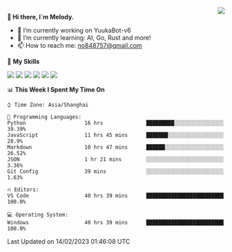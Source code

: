 <a href="#">
  <img align="right" src="https://github-readme-stats.vercel.app/api?username=melodyyuuka&count_private=true&show_icons=true" />
</a>

**👋 Hi there, I`m Melody.**

- 🔭 I’m currently working on YuukaBot-v6
- 🌱 I’m currently learning: AI, Go, Rust and more!
- 📫 How to reach me: no848757@gmail.com

🌟 **My Skills** 

![](https://img.shields.io/badge/-Python-3e74a2?style=flat-square&logo=Python&logoColor=fff)
![](https://img.shields.io/badge/-Java-007396?style=flat-square&logo=OpenJDK&logoColor=fff)
![](https://img.shields.io/badge/-Node.js-339933?style=flat-square&logo=Node.js&logoColor=fff)
![](https://img.shields.io/badge/-Git-f05032?style=flat-square&logo=git&logoColor=fff)
![](https://img.shields.io/badge/-PostgreSQL-4169e1?style=flat-square&logo=PostgreSQL&logoColor=fff)
![](https://img.shields.io/badge/-VSCode-007acc?style=flat-square&logo=Visual-Studio-Code&logoColor=fff)


<!--START_SECTION:waka-->
📊 **This Week I Spent My Time On** 

```text
⌚︎ Time Zone: Asia/Shanghai

💬 Programming Languages: 
Python                   16 hrs              █████████░░░░░░░░░░░░░░░░   39.39% 
JavaScript               11 hrs 45 mins      ███████░░░░░░░░░░░░░░░░░░   28.9% 
Markdown                 10 hrs 47 mins      ██████░░░░░░░░░░░░░░░░░░░   26.52% 
JSON                     1 hr 21 mins        ░░░░░░░░░░░░░░░░░░░░░░░░░   3.36% 
Git Config               39 mins             ░░░░░░░░░░░░░░░░░░░░░░░░░   1.63%

🔥 Editors: 
VS Code                  40 hrs 39 mins      █████████████████████████   100.0%

💻 Operating System: 
Windows                  40 hrs 39 mins      █████████████████████████   100.0%

```


 Last Updated on 14/02/2023 01:46:08 UTC
<!--END_SECTION:waka-->
